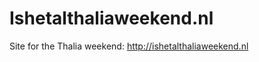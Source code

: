 Ishetalthaliaweekend.nl
=======================

Site for the Thalia weekend: http://ishetalthaliaweekend.nl
